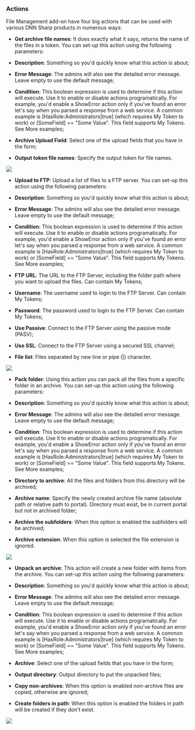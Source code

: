 ### Actions

File Management add-on have four big actions that can be used with various DNN Sharp products in numerous ways:

* **Get archive file names**: It does exactly what it says, returns the name of the files in a token. You can set-up this action using the following parameters:

 * **Description**: Something so you'd quickly know what this action is about;
 * **Error Message**: The admins will also see the detailed error message. Leave empty to use the default message;
 * **Condition**: This boolean expression is used to determine if this action will execute. Use it to enable or disable actions programatically. For example, you'd enable a ShowError action only if you've found an error let's say when you parsed a response from a web service. A common example is [HasRole:Administrators|true] (which requires My Token to work) or [SomeField] == "Some Value". This field supports My Tokens. See More examples;
 * **Archive Upload Field**: Select one of the upload fields that you have in the form;
 * **Output token file names**: Specify the output token for file names.

![](/assets/get-archive-filename.png)

* **Upload to FTP**: Upload a list of files to a FTP server. You can set-up this action using the following parameters:

 * **Description**: Something so you'd quickly know what this action is about;
 * **Error Message**: The admins will also see the detailed error message. Leave empty to use the default message;
 * **Condition**: This boolean expression is used to determine if this action will execute. Use it to enable or disable actions programatically. For example, you'd enable a ShowError action only if you've found an error let's say when you parsed a response from a web service. A common example is [HasRole:Administrators|true] (which requires My Token to work) or [SomeField] == "Some Value". This field supports My Tokens. See More examples;
 * **FTP URL**: The URL to the FTP Server, including the folder path where you want to upload the files. Can contain My Tokens;
 * **Username**: The username used to login to the FTP Server. Can contain My Tokens;
 * **Password**: The password used to login to the FTP Server. Can contain My Tokens;
 *  **Use Passive**: Connect to the FTP Server using the passive mode (PASV);
 *   **Use SSL**: Connect to the FTP Server using a secured SSL channel;
 *   **File list**: Files separated by new line or pipe (|) character.

![](/assets/upload-ftp.png)

* **Pack folder**: Using this action you can pack all the files from a specific folder in an archive. You can set-up this action using the following parameters:

 * **Description**: Something so you'd quickly know what this action is about;
 * **Error Message**: The admins will also see the detailed error message. Leave empty to use the default message;
 * **Condition**: This boolean expression is used to determine if this action will execute. Use it to enable or disable actions programatically. For example, you'd enable a ShowError action only if you've found an error let's say when you parsed a response from a web service. A common example is [HasRole:Administrators|true] (which requires My Token to work) or [SomeField] == "Some Value". This field supports My Tokens. See More examples;
 * **Directory to archive**: All the files and folders from this directory will be archived;
 * **Archive name**: Specify the newly created archive file name (absolute path or relative path to portal). Directory must exist, be in current portal but not in archived folder;
 *  **Archive the subfolders**: When this option is enabled the subfolders will be archived;
 *  **Archive extension**: When this option is selected the file extension is ignored.

![](/assets/pack-folder.png)

* **Unpack an archive**: This action will create a new folder with items from the archive. You can set-up this action using the following parameters:

 * **Description**: Something so you'd quickly know what this action is about;
 * **Error Message**: The admins will also see the detailed error message. Leave empty to use the default message;
 * **Condition**: This boolean expression is used to determine if this action will execute. Use it to enable or disable actions programatically. For example, you'd enable a ShowError action only if you've found an error let's say when you parsed a response from a web service. A common example is [HasRole:Administrators|true] (which requires My Token to work) or [SomeField] == "Some Value". This field supports My Tokens. See More examples;
 * **Archive**: Select one of the upload fields that you have in the form;
 * **Output directory**: Output directory to put the unpacked files;
 * **Copy non-archives**: When this option is enabled non-archive files are copied, otherwise are ignored;
 * **Create folders in path**: When this option is enabled the folders in path will be created if they don't exist.

![](/assets/unpack-archive.png)
